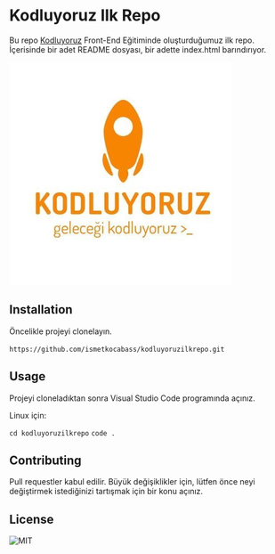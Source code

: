 # Kodluyoruz Ilk Repo

Bu repo [Kodluyoruz](https://www.kodluyoruz.org/) Front-End Eğitiminde oluşturduğumuz ilk repo. İçerisinde bir adet README dosyası, bir adette index.html barındırıyor.

![Kodluyoruz Logo](https://raw.githubusercontent.com/Kodluyoruz/taskforce/git/git/markdown-nedir-nasil-kullaniriz-/figures/kodluyoruz_logo.jpg)

## Installation

Öncelikle projeyi clonelayın.

```https://github.com/ismetkocabass/kodluyoruzilkrepo.git```

## Usage

Projeyi cloneladıktan sonra Visual Studio Code programında açınız.

Linux için:

```cd kodluyoruzilkrepo```
```code .```

## Contributing

Pull requestler kabul edilir. Büyük değişiklikler için, lütfen önce neyi değiştirmek istediğinizi tartışmak için bir konu açınız.

## License

![MIT](https://choosealicense.com/licenses/mit/)





